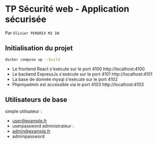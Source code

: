 # TP Sécurité web - Application sécurisée

Par `Olivier PERDRIX M2 IW`

## Initialisation du projet
```bash
docker compose up --build
```

- Le frontend React s'exécute sur le port 4100 http://localhost:4100
- Le backend ExpressJs s'exécute sur le port 4101 http://localhost:4101
- La base de donnée mysql s'exécute sur le port 4102
- Phpmyadmin est accessible via le port 4103 http://localhost:4103

## Utilisateurs de base

simple utilisateur :
- user@example.fr
- userpassword
administrateur :
- admin@example.fr
- adminpassword